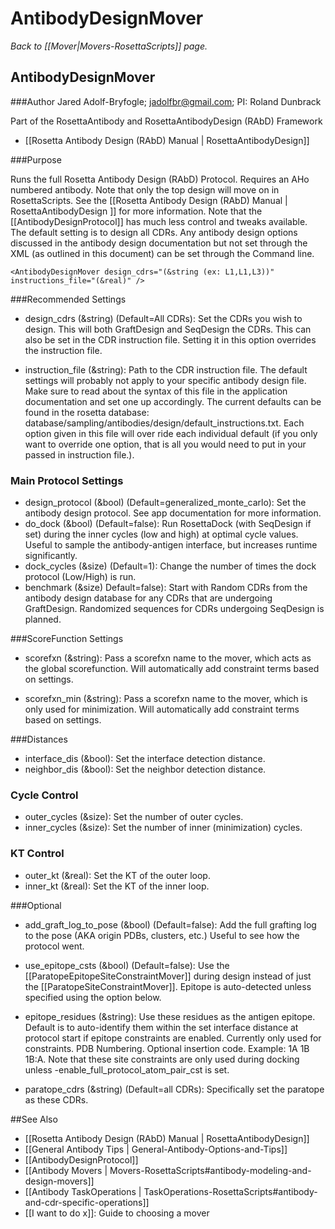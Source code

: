 # AntibodyDesignMover
*Back to [[Mover|Movers-RosettaScripts]] page.*
## AntibodyDesignMover

###Author
Jared Adolf-Bryfogle; jadolfbr@gmail.com; 
PI: Roland Dunbrack

Part of the RosettaAntibody and RosettaAntibodyDesign (RAbD) Framework
* [[Rosetta Antibody Design (RAbD) Manual | RosettaAntibodyDesign]]

###Purpose

Runs the full Rosetta Antibody Design (RAbD) Protocol.  Requires an AHo numbered antibody. Note that only the top design will move on in RosettaScripts.  See the [[Rosetta Antibody Design (RAbD) Manual | RosettaAntibodyDesign ]] for more information.  Note that the [[AntibodyDesignProtocol]] has much less control and tweaks available. The default setting is to design all CDRs.  Any antibody design options discussed in the antibody design documentation but not set through the XML (as outlined in this document) can be set through the Command line.


```
<AntibodyDesignMover design_cdrs="(&string (ex: L1,L1,L3))" instructions_file="(&real)" />
```

###Recommended Settings

-   design_cdrs (&string) (Default=All CDRs): Set the CDRs you wish to design.  This will both GraftDesign and SeqDesign the CDRs.  This can also be set in the CDR instruction file. Setting it in this option overrides the instruction file.

-   instruction_file (&string): Path to the CDR instruction file.  The default settings will probably not apply to your specific antibody design file.  Make sure to read about the syntax of this file in the application documentation and set one up accordingly.  The current defaults can be found in the rosetta database: database/sampling/antibodies/design/default_instructions.txt.  Each option given in this file will over ride each individual default (if you only want to override one option, that is all you would need to put in your passed in instruction file.).


### Main Protocol Settings
-   design_protocol (&bool) (Default=generalized_monte_carlo): Set the antibody design protocol.  See app documentation for more information.
-   do_dock (&bool) (Default=false): Run RosettaDock (with SeqDesign if set) during the inner cycles (low and high) at optimal cycle values.  Useful to sample the antibody-antigen interface, but increases runtime significantly.
-   dock_cycles (&size) (Default=1): Change the number of times the dock protocol (Low/High) is run.
-   benchmark (&size) Default=false): Start with Random CDRs from the antibody design database for any CDRs that are undergoing GraftDesign.  Randomized sequences for CDRs undergoing SeqDesign is planned.

###ScoreFunction Settings

-   scorefxn (&string): Pass a scorefxn name to the mover, which acts as the global scorefunction.  Will automatically add constraint terms based on settings.

-   scorefxn_min (&string): Pass a scorefxn name to the mover, which is only used for minimization.  Will automatically add constraint terms based on settings.

###Distances

-   interface_dis (&bool): Set the interface detection distance.
-   neighbor_dis (&bool): Set the neighbor detection distance.

### Cycle Control

-   outer_cycles (&size): Set the number of outer cycles.
-   inner_cycles (&size): Set the number of inner (minimization) cycles.

### KT Control
-   outer_kt (&real): Set the KT of the outer loop.
-   inner_kt (&real): Set the KT of the inner loop.


###Optional
-   add_graft_log_to_pose (&bool) (Default=false): Add the full grafting log to the pose (AKA origin PDBs, clusters, etc.)  Useful to see how the protocol went.

-   use_epitope_csts (&bool) (Default=false): Use the [[ParatopeEpitopeSiteConstraintMover]] during design instead of just the [[ParatopeSiteConstraintMover]].  Epitope is auto-detected unless specified using the option below.
-   epitope_residues (&string): Use these residues as the antigen epitope.  Default is to auto-identify them within the set interface distance at protocol start if epitope constraints are enabled. Currently only used for constraints.  PDB Numbering. Optional insertion code. Example: 1A 1B 1B:A. Note that these site constraints are only used during docking unless -enable_full_protocol_atom_pair_cst is set.
-   paratope_cdrs (&string) (Default=all CDRs): Specifically set the paratope as these CDRs.

##See Also

* [[Rosetta Antibody Design (RAbD) Manual | RosettaAntibodyDesign]]
* [[General Antibody Tips | General-Antibody-Options-and-Tips]]
* [[AntibodyDesignProtocol]]
* [[Antibody Movers | Movers-RosettaScripts#antibody-modeling-and-design-movers]]
* [[Antibody TaskOperations | TaskOperations-RosettaScripts#antibody-and-cdr-specific-operations]]
* [[I want to do x]]: Guide to choosing a mover